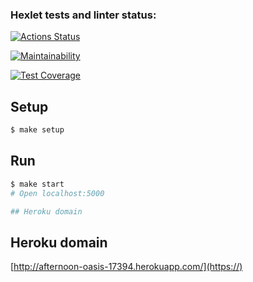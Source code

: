 ### Hexlet tests and linter status:

[![Actions Status](https://github.com/Lodo4ka/backend-project-lvl4/workflows/hexlet-check/badge.svg)](https://github.com/Lodo4ka/backend-project-lvl4/actions)

[![Maintainability](https://api.codeclimate.com/v1/badges/10b07a3afe31854bb3f5/maintainability)](https://codeclimate.com/github/Lodo4ka/backend-project-lvl4/maintainability)

[![Test Coverage](https://api.codeclimate.com/v1/badges/10b07a3afe31854bb3f5/test_coverage)](https://codeclimate.com/github/Lodo4ka/backend-project-lvl4/test_coverage)
## Setup

```sh
$ make setup
```

## Run

```sh
$ make start
# Open localhost:5000

## Heroku domain

```

## Heroku domain

[http://afternoon-oasis-17394.herokuapp.com/](https://)

[](https://)
